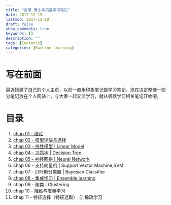 ```yaml
---
title: "目录 周志华机器学习笔记"
date: 2017-12-19
lastmod: 2017-12-19
draft: false
show_comments: true
keywords: []
description: ""
tags: [Contents]
categories: [Machine Learning]
---
```


# 写在前面

最近搭建了自己的个人主页，以前一直用印象笔记做学习笔记。现在决定整理一部分笔记放在个人网站上，与大家一起交流学习，就从机器学习相关笔记开始吧。

# 目录

1. [chap 01 - 绪论](https://octemull.github.io/personal-site/post/ml-chap01/)
2. [chap 02 - 模型评估与选择](https://octemull.github.io/personal-site/post/ml-chap02/)
3. [chap 03 - 线性模型 | Linear Model](https://octemull.github.io/personal-site/post/ml-chap03/)
4. [chap 04 - 决策树 | Decision Tree](https://octemull.github.io/personal-site/post/ml-chap04/)
5. [chap 05 - 神经网络 | Neural Network](https://octemull.github.io/personal-site/post/ml-chap05/)
6. chap 06 - 支持向量机 | Support Vector Machine,SVM
7. chap 07 - 贝叶斯分类器 | Bayesian Classifier
8. [chap 08 - 集成学习 | Ensemble learning ](https://octemull.github.io/personal-site/post/ml-chap08/)
9. chap 09 - 聚类 | Clustering 
10. chap 10 - 降维与度量学习
11. chap 11 - 特征选择（特征选取） 与 稀疏学习
